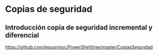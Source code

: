 # Copias de seguridad

## Introducción copia de seguridad incremental y diferencial
https://github.com/jesusninoc/PowerShell/tree/master/CopiasSeguridad
